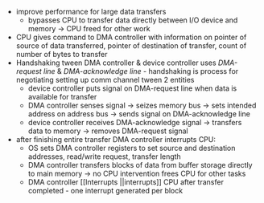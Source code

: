 - improve performance for large data transfers
	- bypasses CPU to transfer data directly between I/O device and memory -> CPU freed for other work
- CPU gives command to DMA controller with information on pointer of source of data transferred, pointer of destination of transfer, count of number of bytes to transfer
- Handshaking tween DMA controller & device controller uses *DMA-request line* & *DMA-acknowledge line* - handshaking is process for negotiating setting up comm channel tween 2 entities
	- device controller puts signal on DMA-request line when data is available for transfer
	- DMA controller senses signal -> seizes memory bus -> sets intended address on address bus  -> sends signal on DMA-acknowledge line
	- device controller receives DMA-acknowledge signal -> transfers data to memory -> removes DMA-request signal
- after finishing entire transfer DMA controller interrupts CPU:
	- OS sets DMA controller registers to set source and destination addresses, read/write request, transfer length
	- DMA controller transfers blocks of data from buffer storage directly to main memory -> no CPU intervention frees CPU for other tasks
	- DMA controller [[Interrupts ||interrupts]] CPU after transfer completed - one interrupt generated per block


